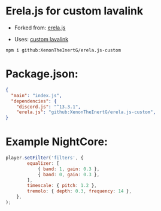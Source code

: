 # Erela.js for custom lavalink

- Forked from: [erela.js](https://github.com/MenuDocs/erela.js)

- Uses: [custom lavalink](https://github.com/melike2d/lavalink)

`
npm i github:XenonTheInertG/erela.js-custom
`

# Package.json:

```json
{
  "main": "index.js",
  "dependencies": {
    "discord.js": "^13.3.1",
    "erela.js": "github:XenonTheInertG/erela.js-custom",
}
```

# Example NightCore:
```js
player.setFilter('filters', {
        equalizer: [
            { band: 1, gain: 0.3 },
            { band: 0, gain: 0.3 },
        ],
        timescale: { pitch: 1.2 },
        tremolo: { depth: 0.3, frequency: 14 },
    },
);
```

